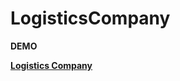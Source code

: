 # LogisticsCompany

<b>DEMO<b>

 [Logistics Company](https://denizkiskanc.github.io/LogisticsCompany/logisticscompany)
